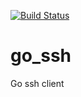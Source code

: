 [![Build Status](https://travis-ci.org/mchirico/go_ssh.svg?branch=develop)](https://travis-ci.org/mchirico/go_ssh)
# go_ssh
Go ssh client


